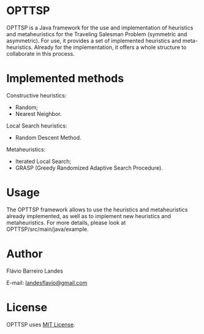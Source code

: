 # OPTTSP
OPTTSP is a Java framework for the use and implementation of heuristics and metaheuristics for the Traveling Salesman Problem (symmetric and asymmetric).
For use, it provides a set of implemented heuristics and meta-heuristics. Already for the implementation, it offers a whole structure to collaborate in this process.

# Implemented methods
Constructive heuristics: 
* Random; 
* Nearest Neighbor.

Local Search heuristics: 
* Random Descent Method.

Metaheuristics: 
* Iterated Local Search;
* GRASP (Greedy Randomized Adaptive Search Procedure).

# Usage
The OPTTSP framework allows to use the heuristics and metaheuristics already implemented, as well as to implement new heuristics and metaheuristics.
For more details, please look at OPTTSP/src/main/java/example.

# Author
Flávio Barreiro Landes 

E-mail: landesflavio@gmail.com

# License
OPTTSP uses [MIT License](./LICENSE).

